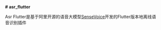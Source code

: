 **# asr_flutter**

Asr Flutter是基于阿里开源的语音大模型[SenseVoice](https://github.com/FunAudioLLM/SenseVoice/blob/main/README_zh.md)开发的Flutter版本地离线语音识别插件

